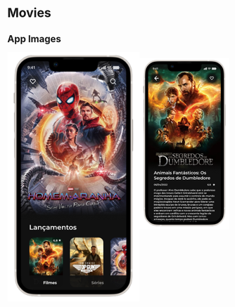 # Movies

## App Images


<div style="display:flex">
  <img
    src="/home-removebg-preview.png"
    style="width: 300px">

  <img
    src="/detalhes-1-removebg-preview.png"
    style="width: 300px">

  
</div>
